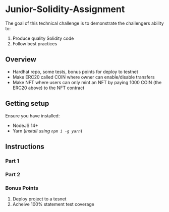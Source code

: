 # Junior-Solidity-Assignment

The goal of this technical challenge is to demonstrate the challengers ability to:

1. Produce quality Solidity code
2. Follow best practices

## Overview



- Hardhat repo, some tests, bonus points for deploy to testnet
- Make ERC20 called COIN where owner can enable/disable transfers
- Make NFT where users can only mint an NFT by paying 1000 COIN (the ERC20 above) to the NFT contract

## Getting setup

Ensure you have installed:

* NodeJS 14+
* Yarn (_install using `npm i -g yarn`_)

## Instructions

### Part 1

### Part 2

### Bonus Points 
1. Deploy project to a tesnet
2. Acheive 100% statement test coverage
